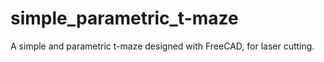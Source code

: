 # simple_parametric_t-maze
A simple and parametric t-maze designed with FreeCAD, for laser cutting.
